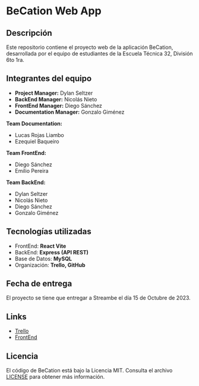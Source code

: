 # BeCation Web App

## Descripción

Este repositorio contiene el proyecto web de la aplicación BeCation, desarrollada por el equipo de estudiantes de la Escuela Técnica 32, División 6to 1ra.

## Integrantes del equipo

- **Project Manager:** Dylan Seltzer
- **BackEnd Manager:** Nicolás Nieto
- **FrontEnd Manager:** Diego Sánchez
- **Documentation Manager:** Gonzalo Giménez

**Team Documentation:**
- Lucas Rojas Liambo
- Ezequiel Baqueiro

**Team FrontEnd:**
- Diego Sánchez
- Emilio Pereira

**Team BackEnd:**
- Dylan Seltzer
- Nicolás Nieto
- Diego Sánchez
- Gonzalo Giménez

## Tecnologías utilizadas

- FrontEnd: **React Vite**
- BackEnd: **Express (API REST)**
- Base de Datos: **MySQL**
- Organización: **Trello, GitHub**

## Fecha de entrega

El proyecto se tiene que entregar a Streambe el día 15 de Octubre de 2023.

## Links 
- [Trello](https://trello.com/b/48xJqkQC/becation)
- [FrontEnd](https://www.becation.com.ar)

## Licencia

El código de BeCation está bajo la Licencia MIT. Consulta el archivo [LICENSE](https://github.com/DylanselET32/becation/blob/main/LICENSE) para obtener más información.
